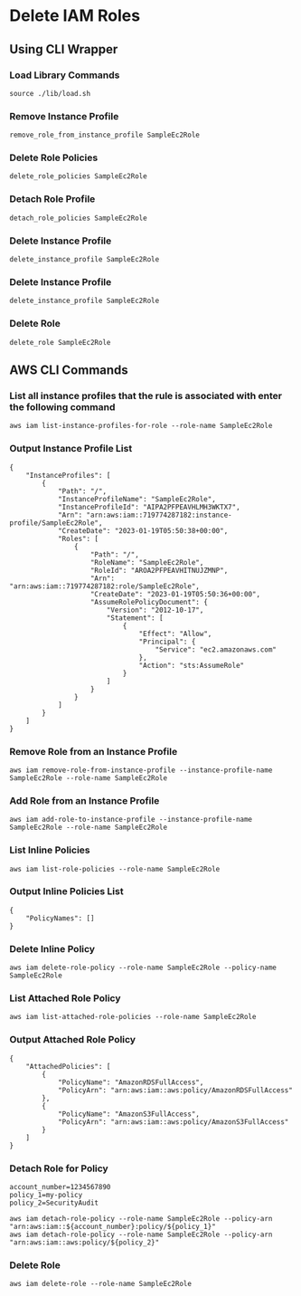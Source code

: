 # Delete IAM Roles

## Using CLI Wrapper
### Load Library Commands
```
source ./lib/load.sh
```
### Remove Instance Profile

```
remove_role_from_instance_profile SampleEc2Role
```
### Delete Role Policies

```
delete_role_policies SampleEc2Role
```
### Detach Role Profile

```
detach_role_policies SampleEc2Role
```
### Delete Instance Profile

```
delete_instance_profile SampleEc2Role
```
### Delete Instance Profile

```
delete_instance_profile SampleEc2Role
```
### Delete Role

```
delete_role SampleEc2Role
```

## AWS CLI Commands

### List all instance profiles that the rule is associated with enter the following command

```
aws iam list-instance-profiles-for-role --role-name SampleEc2Role  
```

### Output Instance Profile List

```
{
    "InstanceProfiles": [
        {
            "Path": "/",
            "InstanceProfileName": "SampleEc2Role",
            "InstanceProfileId": "AIPA2PFPEAVHLMH3WKTX7",
            "Arn": "arn:aws:iam::719774287182:instance-profile/SampleEc2Role",
            "CreateDate": "2023-01-19T05:50:38+00:00",
            "Roles": [
                {
                    "Path": "/",
                    "RoleName": "SampleEc2Role",
                    "RoleId": "AROA2PFPEAVHITNUJZMNP",
                    "Arn": "arn:aws:iam::719774287182:role/SampleEc2Role",
                    "CreateDate": "2023-01-19T05:50:36+00:00",
                    "AssumeRolePolicyDocument": {
                        "Version": "2012-10-17",
                        "Statement": [
                            {
                                "Effect": "Allow",
                                "Principal": {
                                    "Service": "ec2.amazonaws.com"
                                },
                                "Action": "sts:AssumeRole"
                            }
                        ]
                    }
                }
            ]
        }
    ]
}
```

### Remove Role from an Instance Profile

```
aws iam remove-role-from-instance-profile --instance-profile-name SampleEc2Role --role-name SampleEc2Role
```

### Add Role from an Instance Profile

```
aws iam add-role-to-instance-profile --instance-profile-name SampleEc2Role --role-name SampleEc2Role
```

### List Inline Policies

```
aws iam list-role-policies --role-name SampleEc2Role
```

### Output Inline Policies List

```
{
    "PolicyNames": []
}
```

### Delete Inline Policy

```
aws iam delete-role-policy --role-name SampleEc2Role --policy-name SampleEc2Role
```

### List Attached Role Policy

```
aws iam list-attached-role-policies --role-name SampleEc2Role
```

### Output Attached Role Policy

```
{
    "AttachedPolicies": [
        {
            "PolicyName": "AmazonRDSFullAccess",
            "PolicyArn": "arn:aws:iam::aws:policy/AmazonRDSFullAccess"
        },
        {
            "PolicyName": "AmazonS3FullAccess",
            "PolicyArn": "arn:aws:iam::aws:policy/AmazonS3FullAccess"
        }
    ]
}
```

### Detach Role for Policy

```
account_number=1234567890
policy_1=my-policy
policy_2=SecurityAudit

aws iam detach-role-policy --role-name SampleEc2Role --policy-arn "arn:aws:iam::${account_number}:policy/${policy_1}"
aws iam detach-role-policy --role-name SampleEc2Role --policy-arn "arn:aws:iam::aws:policy/${policy_2}"
```

### Delete Role

```
aws iam delete-role --role-name SampleEc2Role
```

